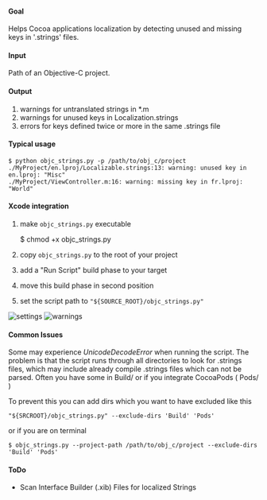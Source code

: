 #### Goal

Helps Cocoa applications localization by detecting unused and missing keys in '.strings' files.

#### Input

Path of an Objective-C project.

#### Output

1. warnings for untranslated strings in *.m
2. warnings for unused keys in Localization.strings
3. errors for keys defined twice or more in the same .strings file

#### Typical usage

    $ python objc_strings.py -p /path/to/obj_c/project
    ./MyProject/en.lproj/Localizable.strings:13: warning: unused key in en.lproj: "Misc"
    ./MyProject/ViewController.m:16: warning: missing key in fr.lproj: "World"

#### Xcode integration

1. make `objc_strings.py` executable

    $ chmod +x objc_strings.py

2. copy `objc_strings.py` to the root of your project
3. add a "Run Script" build phase to your target
4. move this build phase in second position
5. set the script path to `"${SOURCE_ROOT}/objc_strings.py"`

![settings](https://github.com/nst/objc_strings/raw/master/images/settings.png "settings")
![warnings](https://github.com/nst/objc_strings/raw/master/images/warnings.png "warnings")

#### Common Issues

Some may experience *UnicodeDecodeError* when running the script.
The problem is that the script runs through all directories to look for .strings files, which may include already compile .strings files which can not be parsed. Often you have some in Build/ or if you integrate CocoaPods ( Pods/ )

To prevent this you can add dirs which you want to have excluded like this
```
"${SRCROOT}/objc_strings.py" --exclude-dirs 'Build' 'Pods'
```
or if you are on terminal
```
$ objc_strings.py --project-path /path/to/obj_c/project --exclude-dirs 'Build' 'Pods'
```

#### ToDo

* Scan Interface Builder (.xib) Files for localized Strings
